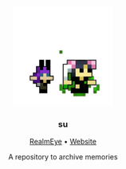 <div align="center">

<img src="./webp/trickster.webp" width="200" height="200">

### su

<a href="https://www.realmeye.com/player/su">RealmEye</a> • <a href="https://die.github.io/su/">Website</a>

A repository to archive memories

</div>
